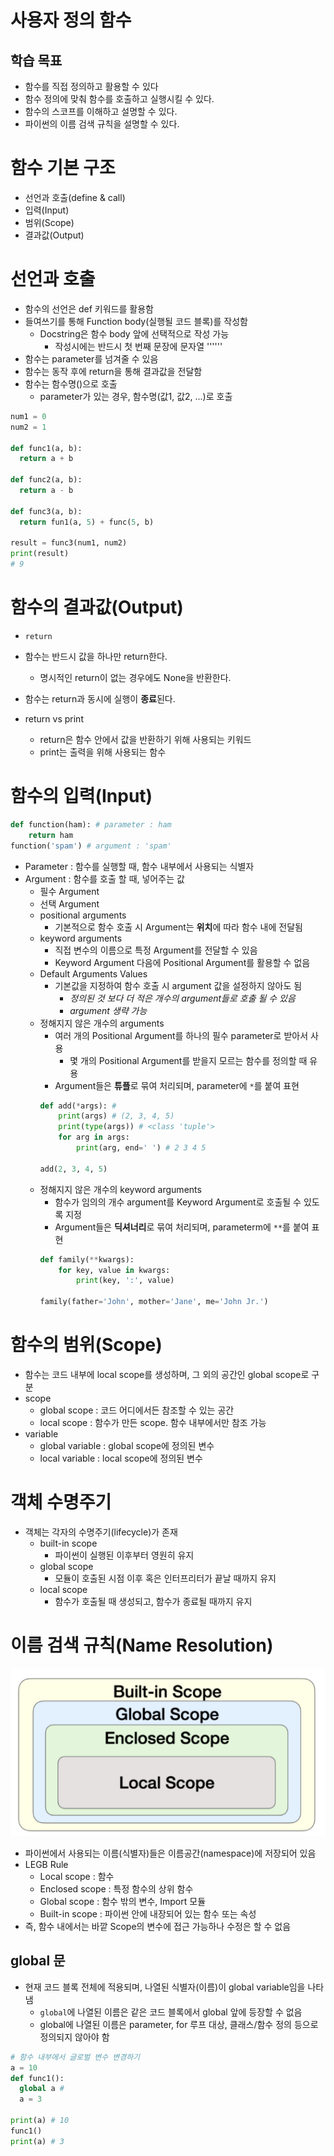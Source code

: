 # 사용자 정의 함수
## 학습 목표
* 함수를 직접 정의하고 활용할 수 있다
* 함수 정의에 맞춰 함수를 호출하고 실행시킬 수 있다.
* 함수의 스코프를 이해하고 설명할 수 있다.
* 파이썬의 이름 검색 규칙을 설명할 수 있다.

# 함수 기본 구조
* 선언과 호출(define & call)
* 입력(Input)
* 범위(Scope)
* 결과값(Output)

# 선언과 호출
* 함수의 선언은 def 키워드를 활용함
* 들여쓰기를 통해 Function body(실행될 코드 블록)를 작성함
  * Docstring은 함수 body 앞에 선택적으로 작성 가능
    * 작성시에는 반드시 첫 번째 문장에 문자열 ''''''
* 함수는 parameter를 넘겨줄 수 있음
* 함수는 동작 후에 return을 통해 결과값을 전달함
* 함수는 함수명()으로 호출
  * parameter가 있는 경우, 함수명(값1, 값2, ...)로 호출
```py
num1 = 0
num2 = 1

def func1(a, b):
  return a + b

def func2(a, b):
  return a - b

def func3(a, b):
  return fun1(a, 5) + func(5, b)

result = func3(num1, num2)
print(result)
# 9
```

# 함수의 결과값(Output)
* `return`
* 함수는 반드시 값을 하나만 return한다.
  * 명시적인 return이 없는 경우에도 None을 반환한다.
* 함수는 return과 동시에 실행이 **종료**된다.

* return vs print
  * return은 함수 안에서 값을 반환하기 위해 사용되는 키워드
  * print는 출력을 위해 사용되는 함수

# 함수의 입력(Input)
  ```py
  def function(ham): # parameter : ham
      return ham
  function('spam') # argument : 'spam'
  ```

* Parameter : 함수를 실행할 때, 함수 내부에서 사용되는 식별자
* Argument : 함수를 호출 할 때, 넣어주는 값
  * 필수 Argument
  * 선택 Argument
  * positional arguments
    * 기본적으로 함수 호출 시 Argument는 **위치**에 따라 함수 내에 전달됨
  * keyword arguments
    * 직접 변수의 이름으로 특정 Argument를 전달할 수 있음
    * Keyword Argument 다음에 Positional Argument를 활용할 수 없음
  * Default Arguments Values
    * 기본값을 지정하여 함수 호출 시 argument 값을 설정하지 않아도 됨
      * *정의된 것 보다 더 적은 개수의 argument들로 호출 될 수 있음*
      * *argument 생략 가능*
  * 정해지지 않은 개수의 arguments
    * 여러 개의 Positional Argument를 하나의 필수 parameter로 받아서 사용
      * 몇 개의 Positional Argument를 받을지 모르는 함수를 정의할 때 유용
    * Argument들은 **튜플**로 묶여 처리되며, parameter에 `*`를 붙여 표현
    ```py
    def add(*args): # 
        print(args) # (2, 3, 4, 5)
        print(type(args)) # <class 'tuple'>
        for arg in args:
            print(arg, end=' ') # 2 3 4 5 

    add(2, 3, 4, 5)
    ```
  * 정해지지 않은 개수의 keyword arguments
    * 함수가 임의의 개수 argument를 Keyword Argument로 호출될 수 있도록 지정
    * Argument들은 **딕셔너리**로 묶여 처리되며, parameterm에 `**`를 붙여 표현
    ```py
    def family(**kwargs):
        for key, value in kwargs:
            print(key, ':', value)
    
    family(father='John', mother='Jane', me='John Jr.')
    ```

# 함수의 범위(Scope)
* 함수는 코드 내부에 local scope를 생성하며, 그 외의 공간인 global scope로 구분
* scope
  * global scope : 코드 어디에서든 참조할 수 있는 공간
  * local scope : 함수가 만든 scope. 함수 내부에서만 참조 가능
* variable
  * global variable : global scope에 정의된 변수
  * local variable : local scope에 정의된 변수

# 객체 수명주기
* 객체는 각자의 수명주기(lifecycle)가 존재
  * built-in scope
    * 파이썬이 실행된 이후부터 영원히 유지
  * global scope
    * 모듈이 호출된 시점 이후 혹은 인터프리터가 끝날 때까지 유지
  * local scope
    * 함수가 호출될 때 생성되고, 함수가 종료될 때까지 유지

# 이름 검색 규칙(Name Resolution)
![Alt text](../image/LEGB.png)

* 파이썬에서 사용되는 이름(식별자)들은 이름공간(namespace)에 저장되어 있음
* LEGB Rule
  * Local scope : 함수
  * Enclosed scope : 특정 함수의 상위 함수
  * Global scope : 함수 밖의 변수, Import 모듈
  * Built-in scope : 파이썬 안에 내장되어 있는 함수 또는 속성
* 즉, 함수 내에서는 바깥 Scope의 변수에 접근 가능하나 수정은 할 수 없음

## global 문
* 현재 코드 블록 전체에 적용되며, 나열된 식별자(이름)이 global variable임을 나타냄
  * `global`에 나열된 이름은 같은 코드 블록에서 global 앞에 등장할 수 없음
  * global에 나열된 이름은 parameter, for 루프 대상, 클래스/함수 정의 등으로 정의되지 않아야 함
```py
# 함수 내부에서 글로벌 변수 변경하기
a = 10
def func1():
  global a # 
  a = 3

print(a) # 10
func1()
print(a) # 3
```